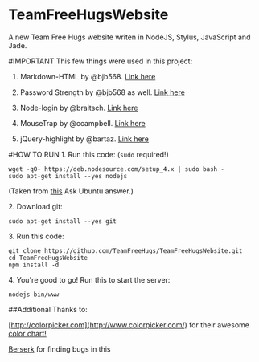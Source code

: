 # TeamFreeHugsWebsite
A new Team Free Hugs website writen in NodeJS, Stylus, JavaScript and Jade.

#IMPORTANT
This few things were used in this project:

1. Markdown-HTML by @bjb568. [Link here](https://github.com/bjb568/Markdown-HTML)

2. Password Strength by @bjb568 as well. [Link here](https://devdoodle.net/dev/31)

3. Node-login by @braitsch. [Link here](https://github.com/braitsch/node-login)

4. MouseTrap by @ccampbell. [Link here](https://github.com/ccampbell/mousetrap)

5. jQuery-highlight by @bartaz. [Link here](https://github.com/bartaz/sandbox.js/blob/master/jquery.highlight.js)

#HOW TO RUN
1\. Run this code: (`sudo` required!)

    wget -qO- https://deb.nodesource.com/setup_4.x | sudo bash -
    sudo apt-get install --yes nodejs
    
(Taken from [this](http://askubuntu.com/a/673033/241602) Ask Ubuntu answer.)

2\. Download git:

    sudo apt-get install --yes git
    
3\. Run this code:

    git clone https://github.com/TeamFreeHugs/TeamFreeHugsWebsite.git
    cd TeamFreeHugsWebsite
    npm install -d

4\. You're good to go! Run this to start the server:

    nodejs bin/www


##Additional Thanks to:

[http://colorpicker.com](http://www.colorpicker.com/) for their awesome [color chart!](http://www.colorpicker.com/color-chart/)

[Berserk](http://stackexchange.com/users/3522053/berserk) for finding bugs in this
